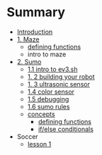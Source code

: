 # Summary

* [Introduction](README.md)
* [1. Maze](maze.md)
   * [defining functions](defining_functions.md)
   * intro to maze
* [2. Sumo](sumo.md)
   * [1.1 intro to ev3.sh](sumo_lesson_1.md)
   * [1. 2 building your robot](sumo_lesson_4.md)
   * [1. 3 ultrasonic sensor](sumo_lesson_5.md)
   * [1.4 color sensor](sumo_lesson_6.md)
   * [1.5 debugging](sumo_lesson_7.md)
   * [1.6 sumo rules](sumo_rules.md)
   * [concepts](concepts.md)
       * [defining functions](sumo_lesson_2.md)
       * [if/else conditionals](sumo_lesson_3.md)
* Soccer
   * [lesson 1](lesson_1.md)

